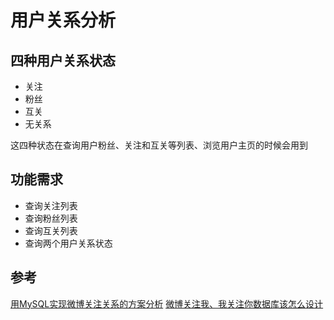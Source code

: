 # 用户关系分析
## 四种用户关系状态
- 关注
- 粉丝
- 互关
- 无关系

这四种状态在查询用户粉丝、关注和互关等列表、浏览用户主页的时候会用到
## 功能需求
- 查询关注列表
- 查询粉丝列表
- 查询互关列表
- 查询两个用户关系状态


## 参考
[用MySQL实现微博关注关系的方案分析](https://my.oschina.net/yonghan/blog/475588)
[微博关注我、我关注你数据库该怎么设计](https://blog.csdn.net/u010098331/article/details/51445904)
<!--stackedit_data:
eyJoaXN0b3J5IjpbLTEyMjQ1ODAsLTUxNjM1ODYzMywtMjA3NT
c5NzY1MywtMTQyMTI2MTQ4M119
-->